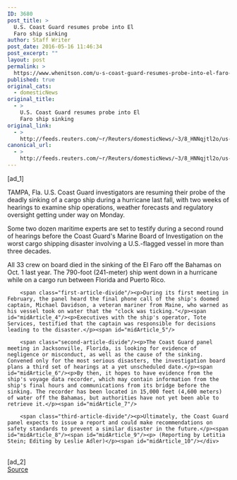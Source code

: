 ```yaml
---
ID: 3680
post_title: >
  U.S. Coast Guard resumes probe into El
  Faro ship sinking
author: Staff Writer
post_date: 2016-05-16 11:46:34
post_excerpt: ""
layout: post
permalink: >
  https://www.whenitson.com/u-s-coast-guard-resumes-probe-into-el-faro-ship-sinking/
published: true
original_cats:
  - domesticNews
original_title:
  - >
    U.S. Coast Guard resumes probe into El
    Faro ship sinking
original_link:
  - >
    http://feeds.reuters.com/~r/Reuters/domesticNews/~3/8_HNNqjtl2o/us-ship-elfaro-idUSKCN0Y715L
canonical_url:
  - >
    http://feeds.reuters.com/~r/Reuters/domesticNews/~3/8_HNNqjtl2o/us-ship-elfaro-idUSKCN0Y715L
---
```

 [ad_1]
<br><div id="articleText">
<span id="midArticle_start"/>

<span id="midArticle_0"/><span class="focusParagraph" readability="7"><p><span class="articleLocation">TAMPA, Fla.</span> U.S. Coast Guard investigators are resuming their probe of the deadly sinking of a cargo ship during a hurricane last fall, with two weeks of hearings to examine ship operations, weather forecasts and regulatory oversight getting under way on Monday.</p></span><span id="midArticle_1"/><p>Some two dozen maritime experts are set to testify during a second round of hearings before the Coast Guard's Marine Board of Investigation on the worst cargo shipping disaster involving a U.S.-flagged vessel in more than three decades.</p><span id="midArticle_2"/><p>All 33 crew on board died in the sinking of the El Faro off the Bahamas on Oct. 1 last year. The 790-foot (241-meter) ship went down in a hurricane while on a cargo run between Florida and Puerto Rico.</p><span id="midArticle_3"/>
        
        <span class="first-article-divide"/><p>During its first meeting in February, the panel heard the final phone call of the ship's doomed captain, Michael Davidson, a veteran mariner from Maine, who warned as his vessel took on water that the "clock was ticking."</p><span id="midArticle_4"/><p>Executives with the ship's operator, Tote Services, testified that the captain was responsible for decisions leading to the disaster.</p><span id="midArticle_5"/>
        
        <span class="second-article-divide"/><p>The Coast Guard panel meeting in Jacksonville, Florida, is looking for evidence of negligence or misconduct, as well as the cause of the sinking. Convened only for the most serious disasters, the investigation board plans a third set of hearings at a yet unscheduled date.</p><span id="midArticle_6"/><p>By then, it hopes to have evidence from the ship's voyage data recorder, which may contain information from the ship's final hours and communications from its bridge before the sinking. The recorder has been located in 15,000 feet (4,600 meters) of water off the Bahamas, but authorities have not yet been able to retrieve it.</p><span id="midArticle_7"/>
        
        <span class="third-article-divide"/><p>Ultimately, the Coast Guard panel expects to issue a report and could make recommendations on safety standards to prevent a similar disaster in the future.</p><span id="midArticle_8"/><span id="midArticle_9"/><p> (Reporting by Letitia Stein; Editing by Leslie Adler)</p><span id="midArticle_10"/></div>
<br>[ad_2]
<br><a href="http://feeds.reuters.com/~r/Reuters/domesticNews/~3/8_HNNqjtl2o/us-ship-elfaro-idUSKCN0Y715L">Source </a>